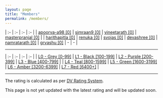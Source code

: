 ```yaml
---
layout: page
title: "Members"
permalink: /members/
---
```


| :- | :- | :- | :- |
|<span class="level-0"> [apoorva-a98 [0]](https://github.com/apoorva-a98) </span> | <span class="level-0"> [simraan9 [0]](https://github.com/simraan9) </span> | <span class="level-0"> [vineetarath [0]](https://github.com/vineetarath) </span> | <span class="level-0"> [masterpranjal [0]](https://github.com/masterpranjal) </span> |
| <span class="level-0"> [harithapitla [0]](https://github.com/harithapitla) </span> | <span class="level-0"> [renuka [0]](#) </span> | <span class="level-0"> [svojas [0]](#) </span> | <span class="level-0"> [devashree [0]](#) </span>
| <span class="level-0"> [namratarath [0]](https://github.com/namratarath) </span> | <span class="level-0"> [grvashu [0]](https://github.com/grvashu) </span> | - | - |

---

| :- | :- | :- | :- |
| <span title="All of you will receive detention" class="level-0"> [L0 - Grey [0-99]](#) </span> | <span class="level-1"> [L1 - Black [100-199]](#) </span> | <span class="level-2"> [L2 - Purple [200-399]](#) </span> | <span class="level-3"> [L3 - Blue [400-799]](#) </span> |
| <span class="level-4"> [L4 - Teal [800-1599]](#) </span> | <span class="level-5"> [L5 - Green [1600-3199]](#) </span> | <span class="level-6"> [L6 - Amber [3200-6399]](#) </span> | <span class="level-7" title="When they arrived in the corridor they saw that there were only a dozen people progressing to N.E.W.T. level. - Harry"> [L7 - Red [6400+]](#) </span> |

---

The rating is calculated as per [DV Rating System](/sub/rating-system/).

This page is not yet updated with the latest rating and will be updated soon.
